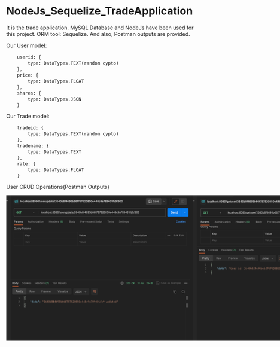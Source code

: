 # NodeJs_Sequelize_TradeApplication

It is the trade application. MySQL Database and NodeJs have been used for this project. ORM tool: Sequelize. And also, Postman outputs are provided.

Our User model:        
        
        userid: {
            type: DataTypes.TEXT(random cypto)
        },
        price: {
            type: DataTypes.FLOAT
        },
        shares: {
            type: DataTypes.JSON
        }
        
Our Trade model:
        
        tradeid: {
            type: DataTypes.TEXT(random cypto)
        },
        tradename: {
            type: DataTypes.TEXT
        },
        rate: {
            type: DataTypes.FLOAT
        }
        
User CRUD Operations(Postman Outputs)
<div style="display: flex; flex-direction: row;">
<img src = "https://github.com/eraydura/NodeJs_Sequelize_TradeApplication/blob/main/PostManOutputs/UserUpdate.png?raw=true" width ="500" /> 
<img src = "https://github.com/eraydura/NodeJs_Sequelize_TradeApplication/blob/main/PostManOutputs/GetFirstUser.png?raw=true" width ="500" />
</div>

